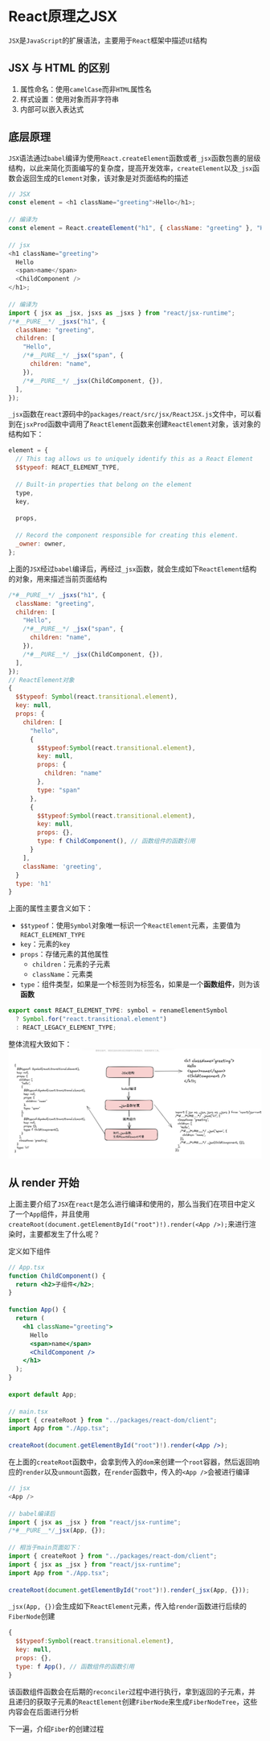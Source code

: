 # React原理之JSX

`JSX`是`JavaScript`的扩展语法，主要用于`React`框架中描述`UI`结构

## JSX 与 HTML 的区别

1. 属性命名：使用`camelCase`而非`HTML`属性名
2. 样式设置：使用对象而非字符串
3. 内部可以嵌入表达式

## 底层原理

`JSX`语法通过`babel`编译为使用`React.createElement`函数或者`_jsx`函数包裹的层级结构，以此来简化页面编写的复杂度，提高开发效率，`createElement`以及`_jsx`函数会返回生成的`Element`对象，该对象是对页面结构的描述

```js
// JSX
const element = <h1 className="greeting">Hello</h1>;

// 编译为
const element = React.createElement("h1", { className: "greeting" }, "Hello");

// jsx
<h1 className="greeting">
  Hello
  <span>name</span>
  <ChildComponent />
</h1>;

// 编译为
import { jsx as _jsx, jsxs as _jsxs } from "react/jsx-runtime";
/*#__PURE__*/ _jsxs("h1", {
  className: "greeting",
  children: [
    "Hello",
    /*#__PURE__*/ _jsx("span", {
      children: "name",
    }),
    /*#__PURE__*/ _jsx(ChildComponent, {}),
  ],
});
```

`_jsx`函数在`react`源码中的`packages/react/src/jsx/ReactJSX.js`文件中，可以看到在`jsxProd`函数中调用了`ReactElement`函数来创建`ReactElement`对象，该对象的结构如下：

```js
element = {
  // This tag allows us to uniquely identify this as a React Element
  $$typeof: REACT_ELEMENT_TYPE,

  // Built-in properties that belong on the element
  type,
  key,

  props,

  // Record the component responsible for creating this element.
  _owner: owner,
};
```

上面的`JSX`经过`babel`编译后，再经过`_jsx`函数，就会生成如下`ReactElement`结构的对象，用来描述当前页面结构

```js
/*#__PURE__*/ _jsxs("h1", {
  className: "greeting",
  children: [
    "Hello",
    /*#__PURE__*/ _jsx("span", {
      children: "name",
    }),
    /*#__PURE__*/ _jsx(ChildComponent, {}),
  ],
});
// ReactElement对象
{
  $$typeof: Symbol(react.transitional.element),
  key: null,
  props: {
    children: [
      "hello",
      {
        $$typeof:Symbol(react.transitional.element),
        key: null,
        props: {
          children: "name"
        },
        type: "span"
      },
      {
        $$typeof:Symbol(react.transitional.element),
        key: null,
        props: {},
        type: f ChildComponent(), // 函数组件的函数引用
      }
    ],
    className: 'greeting',
  }
  type: 'h1'
}
```

上面的属性主要含义如下：

- `$$typeof`：使用`Symbol`对象唯一标识一个`ReactElement`元素，主要值为`REACT_ELEMENT_TYPE`
- `key`：元素的`key`
- `props`：存储元素的其他属性
  - `children`：元素的子元素
  - `className`：元素类
- `type`：组件类型，如果是一个标签则为标签名，如果是一个**函数组件**，则为该**函数**

```js
export const REACT_ELEMENT_TYPE: symbol = renameElementSymbol
  ? Symbol.for("react.transitional.element")
  : REACT_LEGACY_ELEMENT_TYPE;
```

整体流程大致如下：
![jsx1](./jsx1.png)

## 从 render 开始

上面主要介绍了`JSX`在`react`是怎么进行编译和使用的，那么当我们在项目中定义了一个`App`组件，并且使用`createRoot(document.getElementById("root")!).render(<App />);`来进行渲染时，主要都发生了什么呢？

定义如下组件

```jsx
// App.tsx
function ChildComponent() {
  return <h2>子组件</h2>;
}

function App() {
  return (
    <h1 className="greeting">
      Hello
      <span>name</span>
      <ChildComponent />
    </h1>
  );
}

export default App;

// main.tsx
import { createRoot } from "../packages/react-dom/client";
import App from "./App.tsx";

createRoot(document.getElementById("root")!).render(<App />);
```

在上面的`createRoot`函数中，会拿到传入的`dom`来创建一个`root`容器，然后返回响应的`render`以及`unmount`函数，在`render`函数中，传入的`<App />`会被进行编译

```js
// jsx
<App />

// babel编译后
import { jsx as _jsx } from "react/jsx-runtime";
/*#__PURE__*/_jsx(App, {});

// 相当于main页面如下：
import { createRoot } from "../packages/react-dom/client";
import { jsx as _jsx } from "react/jsx-runtime";
import App from "./App.tsx";

createRoot(document.getElementById("root")!).render(_jsx(App, {}));
```

`_jsx(App, {})`会生成如下`ReactElement`元素，传入给`render`函数进行后续的`FiberNode`创建

```js
{
  $$typeof:Symbol(react.transitional.element),
  key: null,
  props: {},
  type: f App(), // 函数组件的函数引用
}
```

该函数组件函数会在后期的`reconciler`过程中进行执行，拿到返回的子元素，并且递归的获取子元素的`ReactElement`创建`FiberNode`来生成`FiberNodeTree`，这些内容会在后面进行分析

下一遍，介绍`Fiber`的创建过程
